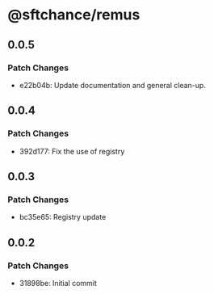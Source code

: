 # @sftchance/remus

## 0.0.5

### Patch Changes

- e22b04b: Update documentation and general clean-up.

## 0.0.4

### Patch Changes

- 392d177: Fix the use of registry

## 0.0.3

### Patch Changes

- bc35e65: Registry update

## 0.0.2

### Patch Changes

- 31898be: Initial commit
